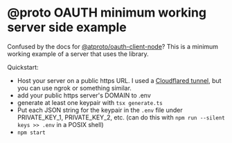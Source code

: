 # @proto OAUTH minimum working server side example

Confused by the docs for [@atproto/oauth-client-node](https://www.npmjs.com/package/@atproto/oauth-client-node)? This is a minimum working example of a server that uses the library.

Quickstart:
* Host your server on a public https URL. I used a [Cloudflared tunnel](https://developers.cloudflare.com/cloudflare-one/connections/connect-networks/get-started/create-local-tunnel/), but you can use ngrok or something similar.
* add your public https server's DOMAIN to .env
* generate at least one keypair with `tsx generate.ts`
* Put each JSON string for the keypair in the `.env` file under PRIVATE_KEY_1, PRIVATE_KEY_2, etc. (can do this with `npm run --silent keys >> .env` in a POSIX shell)
* `npm start`
